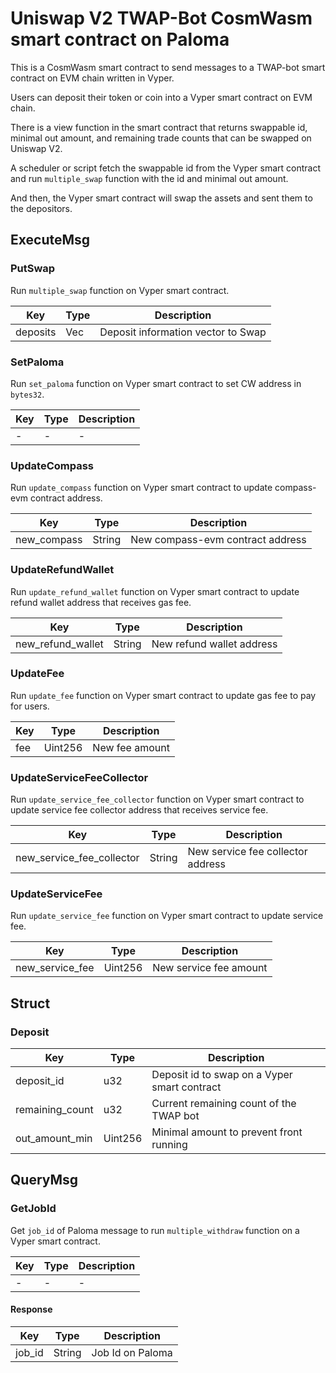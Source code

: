 # Uniswap V2 TWAP-Bot CosmWasm smart contract on Paloma

This is a CosmWasm smart contract to send messages to a TWAP-bot smart contract on EVM chain written in Vyper.

Users can deposit their token or coin into a Vyper smart contract on EVM chain.

There is a view function in the smart contract that returns swappable id, minimal out amount, and remaining trade counts that can be swapped on Uniswap V2.

A scheduler or script fetch the swappable id from the Vyper smart contract and run `multiple_swap` function with the id and minimal out amount.

And then, the Vyper smart contract will swap the assets and sent them to the depositors.

## ExecuteMsg

### PutSwap

Run `multiple_swap` function on Vyper smart contract.

| Key            | Type         | Description                        |
|----------------|--------------|------------------------------------|
| deposits       | Vec<Deposit> | Deposit information vector to Swap |

### SetPaloma

Run `set_paloma` function on Vyper smart contract to set CW address in `bytes32`.

| Key | Type | Description |
|-----|------|-------------|
| -   | -    | -           |

### UpdateCompass

Run `update_compass` function on Vyper smart contract to update compass-evm contract address.

| Key         | Type   | Description                      |
|-------------|--------|----------------------------------|
| new_compass | String | New compass-evm contract address |

### UpdateRefundWallet

Run `update_refund_wallet` function on Vyper smart contract to update refund wallet address that receives gas fee.

| Key               | Type   | Description               |
|-------------------|--------|---------------------------|
| new_refund_wallet | String | New refund wallet address |

### UpdateFee

Run `update_fee` function on Vyper smart contract to update gas fee to pay for users.

| Key | Type    | Description    |
|-----|---------|----------------|
| fee | Uint256 | New fee amount |

### UpdateServiceFeeCollector

Run `update_service_fee_collector` function on Vyper smart contract to update service fee collector address that receives service fee.

| Key                       | Type   | Description                       |
|---------------------------|--------|-----------------------------------|
| new_service_fee_collector | String | New service fee collector address |

### UpdateServiceFee

Run `update_service_fee` function on Vyper smart contract to update service fee.

| Key             | Type    | Description            |
|-----------------|---------|------------------------|
| new_service_fee | Uint256 | New service fee amount |

## Struct

### Deposit

| Key             | Type    | Description                                  |
|-----------------|---------|----------------------------------------------|
| deposit_id      | u32     | Deposit id to swap on a Vyper smart contract |
| remaining_count | u32     | Current remaining count of the TWAP bot      |
| out_amount_min  | Uint256 | Minimal amount to prevent front running      |

## QueryMsg

### GetJobId

Get `job_id` of Paloma message to run `multiple_withdraw` function on a Vyper smart contract.

| Key | Type | Description |
|-----|------|-------------|
| -   | -    | -           |

#### Response

| Key    | Type   | Description      |
|--------|--------|------------------|
| job_id | String | Job Id on Paloma |
